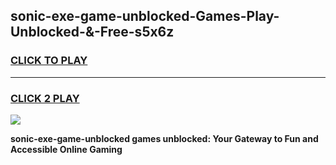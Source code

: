 
## sonic-exe-game-unblocked-Games-Play-Unblocked-&-Free-s5x6z
<h3>
<a href="https://premium76.site?title=sonic-exe-game-unblocked&ref=24A">CLICK TO PLAY</a></h3>
<hr>

<h3>
<a href="https://premium76.site?title=sonic-exe-game-unblocked&ref=24A">CLICK 2 PLAY</a>
  
</h3>

<a href="https://premium76.site?title=sonic-exe-game-unblocked&ref=24A"><img src="https://clearcache.store/games.png"></a>


**sonic-exe-game-unblocked games unblocked: Your Gateway to Fun and Accessible Online Gaming**
